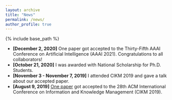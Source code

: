 ```yaml
---
layout: archive
title: "News"
permalink: /news/
author_profile: true
---
```


{% include base_path %}

* **[December 2, 2020]** One paper got accepted to the Thirty-Fifth AAAI Conference on Artificial Intelligence (AAAI 2021). Congratulations to all collaborators!
* **[October 21, 2020]** I was awarded with National Scholarship for Ph.D. Students.
* **[November 3 - November 7, 2019]** I attended CIKM 2019 and gave a talk about our accepted paper.
* **[August 9, 2019]** [One paper](https://kyonhuang.top/publication/dual-self-attention-network) got accepted to the 28th ACM International Conference on Information and Knowledge Management (CIKM 2019).